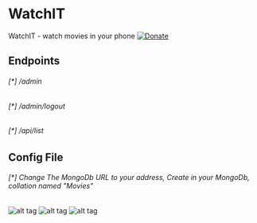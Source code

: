 # WatchIT
WatchIT - watch movies in your phone
[![Donate](https://img.shields.io/badge/Donate-PayPal-green.svg)](https://www.paypal.com/cgi-bin/webscr?cmd=_s-xclick&hosted_button_id=ARVABYAUX3NPC)

## Endpoints
###### [*] /admin
###### [*] /admin/logout
###### [*] /api/list


## Config File
###### [*] Change The MongoDb URL to your address, Create in your MongoDb, collation named "Movies"

![alt tag](https://raw.githubusercontent.com/avramit/WatchIT/master/Screenshot1.png)
![alt tag](https://raw.githubusercontent.com/avramit/WatchIT/master/Screenshot2.png)
![alt tag](https://raw.githubusercontent.com/avramit/WatchIT/master/Screenshot3.png)
